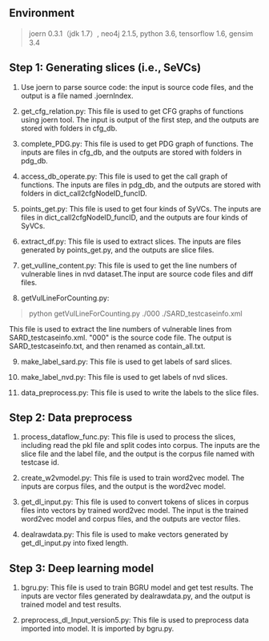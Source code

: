 ## Environment

> joern 0.3.1（jdk 1.7）, neo4j 2.1.5, python 3.6, tensorflow 1.6, gensim 3.4

## Step 1: Generating slices (i.e., SeVCs)

1. Use joern to parse source code: the input is source code files, and the output is a file named .joernIndex.

2. get_cfg_relation.py: This file is used to get CFG graphs of functions using joern tool. The input is output of the first step, and the outputs are stored with folders in cfg_db. 

3. complete_PDG.py: This file is used to get PDG graph of functions. The inputs are files in cfg_db, and the outputs are stored with folders in pdg_db.

4. access_db_operate.py: This file is used to get the call graph of functions. The inputs are files in pdg_db, and the outputs are stored with folders in dict_call2cfgNodeID_funcID.

5. points_get.py: This file is used to get four kinds of SyVCs. The inputs are files in dict_call2cfgNodeID_funcID, and the outputs are four kinds of SyVCs.

6. extract_df.py: This file is used to extract slices. The inputs are files generated by points_get.py, and the outputs are slice files.

7. get_vulline_content.py: This file is used to get the line numbers of vulnerable lines in nvd dataset.The input are source code files and diff files.

8. getVulLineForCounting.py: 

> python getVulLineForCounting.py ./000 ./SARD_testcaseinfo.xml

This file is used to extract the line numbers of vulnerable lines from SARD_testcaseinfo.xml. 
"000" is the source code file. The output is SARD_testcaseinfo.txt, and then renamed as contain_all.txt.

9. make_label_sard.py: This file is used to get labels of sard slices.

10. make_label_nvd.py: This file is used to get labels of nvd slices.

11. data_preprocess.py: This file is used to write the labels to the slice files.

## Step 2: Data preprocess

1. process_dataflow_func.py: This file is used to process the slices, including read the pkl file and split codes into corpus. The inputs are the slice file and the label file, and the output is the corpus file named with testcase id.

2. create_w2vmodel.py: This file is used to train word2vec model. The inputs are corpus files, and the output is the word2vec model.

3. get_dl_input.py: This file is used to convert tokens of slices in corpus files into vectors by trained word2vec model. The input is the trained word2vec model and corpus files, and the outputs are vector files.

4. dealrawdata.py: This file is used to make vectors generated by get_dl_input.py into fixed length. 

## Step 3: Deep learning model

1. bgru.py: This file is used to train BGRU model and get test results. The inputs are vector files generated by dealrawdata.py, and the output is trained model and test results.

2. preprocess_dl_Input_version5.py: This file is used to preprocess data imported into model. It is imported by bgru.py.
